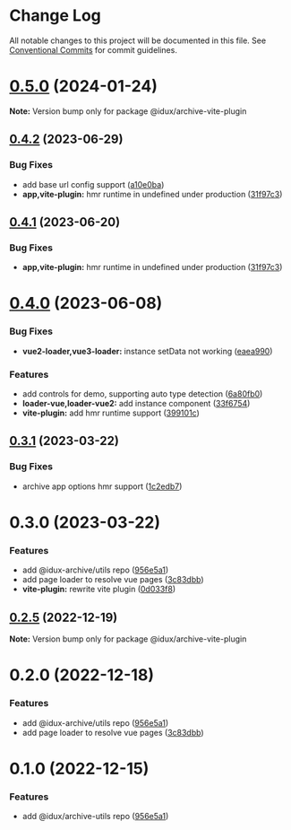 # Change Log

All notable changes to this project will be documented in this file.
See [Conventional Commits](https://conventionalcommits.org) for commit guidelines.

# [0.5.0](https://github.com/IDuxFE/archive/compare/v0.4.2...v0.5.0) (2024-01-24)

**Note:** Version bump only for package @idux/archive-vite-plugin

## [0.4.2](https://github.com/IDuxFE/archive/compare/v0.4.0...v0.4.2) (2023-06-29)

### Bug Fixes

- add base url config support ([a10e0ba](https://github.com/IDuxFE/archive/commit/a10e0ba3344c6f9826a7116c6e63698829a07d0b))
- **app,vite-plugin:** hmr runtime in undefined under production ([31f97c3](https://github.com/IDuxFE/archive/commit/31f97c302d8536cf23d6d80161bfd4da5c9be5f9))

## [0.4.1](https://github.com/IDuxFE/archive/compare/v0.4.0...v0.4.1) (2023-06-20)

### Bug Fixes

- **app,vite-plugin:** hmr runtime in undefined under production ([31f97c3](https://github.com/IDuxFE/archive/commit/31f97c302d8536cf23d6d80161bfd4da5c9be5f9))

# [0.4.0](https://github.com/IDuxFE/archive/compare/v0.3.1...v0.4.0) (2023-06-08)

### Bug Fixes

- **vue2-loader,vue3-loader:** instance setData not working ([eaea990](https://github.com/IDuxFE/archive/commit/eaea990b3e5db376fb6c6ae3a7de74690925e16e))

### Features

- add controls for demo, supporting auto type detection ([6a80fb0](https://github.com/IDuxFE/archive/commit/6a80fb096a4c2beceff617f28efaf4575409f3db))
- **loader-vue,loader-vue2:** add instance component ([33f6754](https://github.com/IDuxFE/archive/commit/33f67540dc909cf86d9bfc91f05e264d36860cd3))
- **vite-plugin:** add hmr runtime support ([399101c](https://github.com/IDuxFE/archive/commit/399101c02f38b2b6f00074a65dc6dbb7483df698))

## [0.3.1](https://github.com/IDuxFE/archive/compare/v0.3.0...v0.3.1) (2023-03-22)

### Bug Fixes

- archive app options hmr support ([1c2edb7](https://github.com/IDuxFE/archive/commit/1c2edb7b5dc5791e13de43d68e2bf97680f5e59a))

# 0.3.0 (2023-03-22)

### Features

- add @idux-archive/utils repo ([956e5a1](https://github.com/IDuxFE/archive/commit/956e5a118a03609edc1b3e6447407903c8e61e1d))
- add page loader to resolve vue pages ([3c83dbb](https://github.com/IDuxFE/archive/commit/3c83dbbbc3c11527fd1edc19bd4c7a1b2c4c546a))
- **vite-plugin:** rewrite vite plugin ([0d033f8](https://github.com/IDuxFE/archive/commit/0d033f855b32f24980db0481f3c7a04818470e63))

## [0.2.5](https://github.com/IDuxFE/archive/compare/v0.2.4...v0.2.5) (2022-12-19)

**Note:** Version bump only for package @idux/archive-vite-plugin

# 0.2.0 (2022-12-18)

### Features

- add @idux-archive/utils repo ([956e5a1](https://github.com/IDuxFE/archive/commit/956e5a118a03609edc1b3e6447407903c8e61e1d))
- add page loader to resolve vue pages ([3c83dbb](https://github.com/IDuxFE/archive/commit/3c83dbbbc3c11527fd1edc19bd4c7a1b2c4c546a))

# 0.1.0 (2022-12-15)

### Features

- add @idux/archive-utils repo ([956e5a1](https://github.com/IDuxFE/archive/commit/956e5a118a03609edc1b3e6447407903c8e61e1d))
